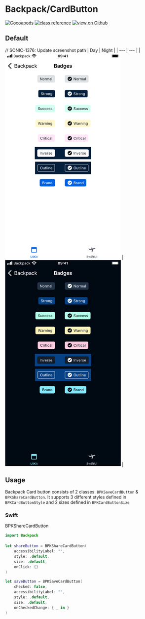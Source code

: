 # Backpack/CardButton

[![Cocoapods](https://img.shields.io/cocoapods/v/Backpack.svg?style=flat)](https://cocoapods.org/pods/Backpack)
[![class reference](https://img.shields.io/badge/Class%20reference-iOS-blue)](https://backpack.github.io/ios/versions/latest/uikit/Classes/BPKBadge.html)
[![view on Github](https://img.shields.io/badge/Source%20code-GitHub-lightgrey)](https://github.com/Skyscanner/backpack-ios/tree/main/Backpack/CardButton)

## Default
// SONIC-1376: Update screenshot path
| Day | Night |
| --- | --- |
| <img src="https://raw.githubusercontent.com/Skyscanner/backpack-ios/main/screenshots/iPhone%208-badge___all_lm.png" alt="" width="375" /> | <img src="https://raw.githubusercontent.com/Skyscanner/backpack-ios/main/screenshots/iPhone%208-badge___all_dm.png" alt="" width="375" /> |

## Usage

Backpack Card button consists of 2 classes: `BPKSaveCardButton` & `BPKShareCardButton`. It supports 3 different styles defined in `BPKCardButtonStyle` and 2 sizes defined in `BPKCardButtonSize`

### Swift

BPKShareCardButton 
```swift
import Backpack

let shareButton = BPKShareCardButton(
    accessibilityLabel: "",
    style: .default,
    size: .default,
    onClick: {}
)
```

```swift
let saveButton = BPKSaveCardButton(
    checked: false,
    accessibilityLabel: "",
    style: .default,
    size: .default,
    onCheckedChange: { _ in }
)
```

